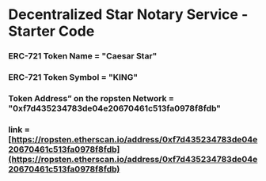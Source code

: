 # Decentralized Star Notary Service - Starter Code

### ERC-721 Token Name = "Caesar Star"

### ERC-721 Token Symbol = "KING"

### Token Address” on the ropsten Network = "0xf7d435234783de04e20670461c513fa0978f8fdb"

### link = [https://ropsten.etherscan.io/address/0xf7d435234783de04e20670461c513fa0978f8fdb](https://ropsten.etherscan.io/address/0xf7d435234783de04e20670461c513fa0978f8fdb)
